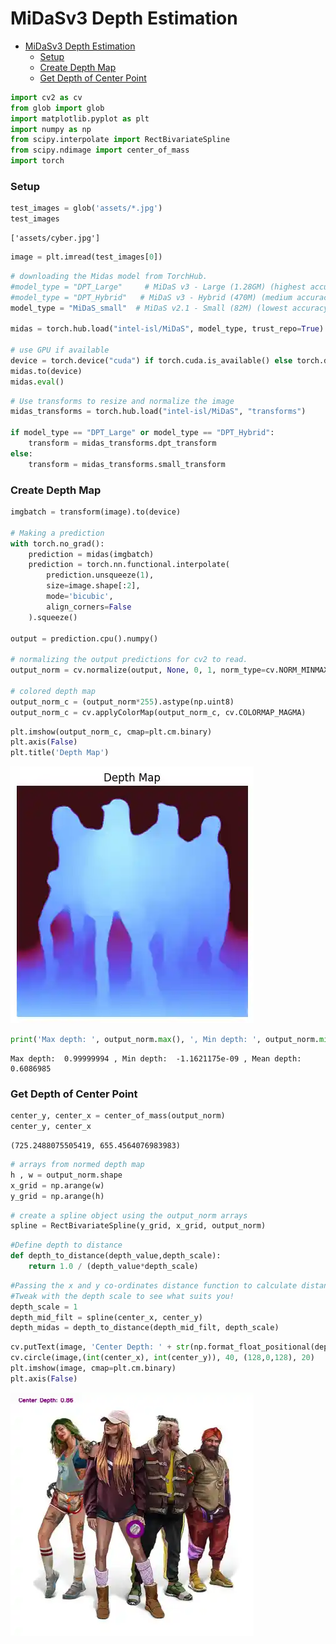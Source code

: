 # MiDaSv3 Depth Estimation

<!-- TOC -->

- [MiDaSv3 Depth Estimation](#midasv3-depth-estimation)
    - [Setup](#setup)
    - [Create Depth Map](#create-depth-map)
    - [Get Depth of Center Point](#get-depth-of-center-point)

<!-- /TOC -->

```python
import cv2 as cv
from glob import glob
import matplotlib.pyplot as plt
import numpy as np
from scipy.interpolate import RectBivariateSpline
from scipy.ndimage import center_of_mass
import torch
```

### Setup

```python
test_images = glob('assets/*.jpg')
test_images
```

    ['assets/cyber.jpg']


```python
image = plt.imread(test_images[0])
```


```python
# downloading the Midas model from TorchHub.
#model_type = "DPT_Large"     # MiDaS v3 - Large (1.28GM) (highest accuracy, slowest inference speed)
#model_type = "DPT_Hybrid"   # MiDaS v3 - Hybrid (470M) (medium accuracy, medium inference speed)
model_type = "MiDaS_small"  # MiDaS v2.1 - Small (82M) (lowest accuracy, highest inference speed)

midas = torch.hub.load("intel-isl/MiDaS", model_type, trust_repo=True)

# use GPU if available
device = torch.device("cuda") if torch.cuda.is_available() else torch.device("cpu")
midas.to(device)
midas.eval()
```


```python
# Use transforms to resize and normalize the image
midas_transforms = torch.hub.load("intel-isl/MiDaS", "transforms")

if model_type == "DPT_Large" or model_type == "DPT_Hybrid":
    transform = midas_transforms.dpt_transform
else:
    transform = midas_transforms.small_transform
```

### Create Depth Map


```python
imgbatch = transform(image).to(device)

# Making a prediction
with torch.no_grad():
    prediction = midas(imgbatch)
    prediction = torch.nn.functional.interpolate(
        prediction.unsqueeze(1),
        size=image.shape[:2],
        mode='bicubic',
        align_corners=False
    ).squeeze()

output = prediction.cpu().numpy()

# normalizing the output predictions for cv2 to read.
output_norm = cv.normalize(output, None, 0, 1, norm_type=cv.NORM_MINMAX, dtype=cv.CV_32F)

# colored depth map
output_norm_c = (output_norm*255).astype(np.uint8)
output_norm_c = cv.applyColorMap(output_norm_c, cv.COLORMAP_MAGMA)
```


```python
plt.imshow(output_norm_c, cmap=plt.cm.binary)
plt.axis(False)
plt.title('Depth Map')
```

    
![MiDaSv3 Depth Estimation](assets/output_9_1.webp)
    



```python
print('Max depth: ', output_norm.max(), ', Min depth: ', output_norm.min(), ', Mean depth: ', output_norm.mean())
```

    Max depth:  0.99999994 , Min depth:  -1.1621175e-09 , Mean depth:  0.6086985


### Get Depth of Center Point


```python
center_y, center_x = center_of_mass(output_norm)
center_y, center_x
```




    (725.2488075505419, 655.4564076983983)




```python
# arrays from normed depth map
h , w = output_norm.shape
x_grid = np.arange(w)
y_grid = np.arange(h)
```


```python
# create a spline object using the output_norm arrays
spline = RectBivariateSpline(y_grid, x_grid, output_norm)
```


```python
#Define depth to distance
def depth_to_distance(depth_value,depth_scale):
    return 1.0 / (depth_value*depth_scale)
```


```python
#Passing the x and y co-ordinates distance function to calculate distance.
#Tweak with the depth scale to see what suits you!
depth_scale = 1
depth_mid_filt = spline(center_x, center_y)
depth_midas = depth_to_distance(depth_mid_filt, depth_scale)
```


```python
cv.putText(image, 'Center Depth: ' + str(np.format_float_positional(depth_mid_filt, precision=2)),(10,20),cv.FONT_HERSHEY_SIMPLEX,1,(128,0,128),4)
cv.circle(image,(int(center_x), int(center_y)), 40, (128,0,128), 20)
plt.imshow(image, cmap=plt.cm.binary)
plt.axis(False)
```

    
![MiDaSv3 Depth Estimation](assets/output_17_1.webp)